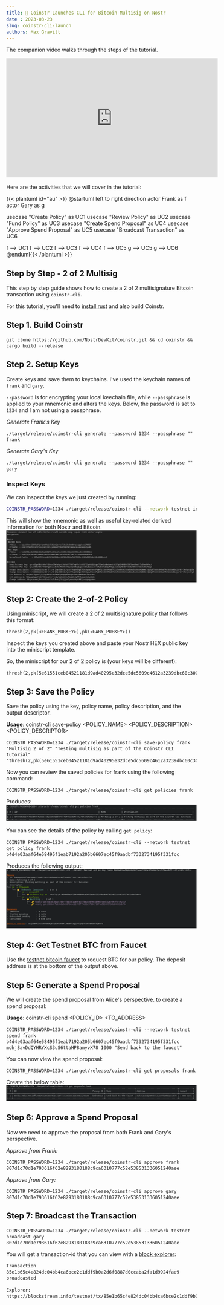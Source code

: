 ```yaml
---
title: 🚀 Coinstr Launches CLI for Bitcoin Multisig on Nostr
date : 2023-03-23
slug: coinstr-cli-launch
authors: Max Gravitt
---
```

<head>
  <title>🚀 Coinstr Launches CLI for Bitcoin Multisig on Nostr</title>
  <meta charSet="utf-8" />
  <meta property="og:title" content="🚀 Coinstr Launches CLI for Bitcoin Multisig on Nostr" />
  <meta property="og:image" content="https://coinstr.app/coinstr.png" />
  <meta property="og:description" content="This Coinstr CLI tutorial provides a step by step command line demo of using Coinstr to create and spend with a 2-of-2 multisignature." />
  <meta property="og:url" content="https://coinstr.app/articles/coinstr-cli-launch" />
  <meta name="twitter:title" content="🚀 Coinstr Launches CLI for Bitcoin Multisig on Nostr" />
  <meta name="twitter:creator" content="@MaxGravitt">
  <meta name="twitter:card" content="summary_large_image" />
  <meta name="twitter:image" content="https://coinstr.app/coinstr.png" />
  <meta name="twitter:description" content="This Coinstr CLI tutorial provides a step by step command line demo of using Coinstr to create and spend with a 2-of-2 multisignature." />
</head>

The companion video walks through the steps of the tutorial.

<iframe width="560" height="315" src="https://www.youtube.com/embed/jW5_6kZWuWU" frameborder="0" allowfullscreen></iframe>

Here are the activities that we will cover in the tutorial:

{{< plantuml id="au" >}}
@startuml
left to right direction
actor Frank as f
actor Gary as g

usecase "Create Policy" as UC1
usecase "Review Policy" as UC2
usecase "Fund Policy" as UC3
usecase "Create Spend Proposal" as UC4
usecase "Approve Spend Proposal" as UC5
usecase "Broadcast Transaction" as UC6

f --> UC1
f --> UC2
f --> UC3
f --> UC4
f --> UC5
g --> UC5
g --> UC6
@enduml{{< /plantuml >}}

## Step by Step - 2 of 2 Multisig
This step by step guide shows how to create a 2 of 2 multisignature Bitcoin transaction using `coinstr-cli`. 

For this tutorial, you'll need to [install rust](https://rustup.rs) and also build Coinstr.

## Step 1. Build Coinstr
```
git clone https://github.com/NostrDevKit/coinstr.git && cd coinstr && cargo build --release
```

## Step 2. Setup Keys
Create keys and save them to keychains. I've used the keychain names of `frank` and `gary`.

`--password` is for encrypting your local keechain file, while `--passphrase` is applied to your mnemonic and alters the keys. Below, the password is set to `1234` and I am not using a passphrase.

*Generate Frank's Key*
```
./target/release/coinstr-cli generate --password 1234 --passphrase "" frank
```

*Generate Gary's Key*
```
./target/release/coinstr-cli generate --password 1234 --passphrase "" gary
```

### Inspect Keys

We can inspect the keys we just created by running: 
```bash
COINSTR_PASSWORD=1234 ./target/release/coinstr-cli --network testnet inspect frank
```

This will show the mnemonic as well as useful key-related derived information for both Nostr and Bitcoin.
![image](inspect-keys.png)

## Step 2: Create the 2-of-2 Policy
Using miniscript, we will create a 2 of 2 multisignature policy that follows this format: 
```
thresh(2,pk(<FRANK_PUBKEY>),pk(<GARY_PUBKEY>))
```

Inspect the keys you created above and paste your Nostr HEX public key into the miniscript template.

So, the miniscript for our 2 of 2 policy is (your keys will be different):
```
thresh(2,pk(5e61551ceb04521181d9ad40295e32dce5dc5609c4612a3239dbc60c30080dcd),pk(d223b67e6091ef0665188a4016d20a51a7bbb1b240fafc4429bf1329527338d1))
```

## Step 3: Save the Policy 
Save the policy using the key, policy name, policy description, and the output descriptor.

**Usage**: coinstr-cli save-policy <NAME> <POLICY_NAME> <POLICY_DESCRIPTION> <POLICY_DESCRIPTOR>

```
COINSTR_PASSWORD=1234 ./target/release/coinstr-cli save-policy frank "Multisig 2 of 2" "Testing multisig as part of the Coinstr CLI tutorial" "thresh(2,pk(5e61551ceb04521181d9ad40295e32dce5dc5609c4612a3239dbc60c30080dcd),pk(d223b67e6091ef0665188a4016d20a51a7bbb1b240fafc4429bf1329527338d1))"
```

Now you can review the saved policies for frank using the following command: 
```
COINSTR_PASSWORD=1234 ./target/release/coinstr-cli get policies frank
```

Produces: 
![image](get-policies.png)


You can see the details of the policy by calling `get policy`: 
```
COINSTR_PASSWORD=1234 ./target/release/coinstr-cli --network testnet get policy frank b4d4e03aaf64e58495f1eab7192a205b6607ec45f9aadbf7332734195f331fcc
```

Produces the following output: 
![image](get-policy.png)

## Step 4: Get Testnet BTC from Faucet
Use the [testnet bitcoin faucet](https://testnet-faucet.com/btc-testnet/) to request BTC for our policy. The deposit address is at the bottom of the output above.

## Step 5: Generate a Spend Proposal
We will create the spend proposal from Alice's perspective. to create a spend proposal: 

**Usage**: coinstr-cli spend <NAME> <POLICY_ID> <TO_ADDRESS> <AMOUNT> <MEMO>

```
COINSTR_PASSWORD=1234 ./target/release/coinstr-cli --network testnet spend frank b4d4e03aaf64e58495f1eab7192a205b6607ec45f9aadbf7332734195f331fcc mohjSavDdQYHRYXcS3uS6ttaHP8amyvX78 1000 "Send back to the faucet"
```

You can now view the spend proposal:
```
COINSTR_PASSWORD=1234 ./target/release/coinstr-cli get proposals frank
```
Create the below table: 
![image](get-proposal.png)

## Step 6: Approve a Spend Proposal
Now we need to approve the proposal from both Frank and Gary's perspective.

*Approve from Frank:*
```
COINSTR_PASSWORD=1234 ./target/release/coinstr-cli approve frank 807d1c70d1e793616f62e8293180188c9ca6310777c52e538531336051240aee
```

*Approve from Gary:*
```
COINSTR_PASSWORD=1234 ./target/release/coinstr-cli approve gary 807d1c70d1e793616f62e8293180188c9ca6310777c52e538531336051240aee
```

## Step 7: Broadcast the Transaction
```
COINSTR_PASSWORD=1234 ./target/release/coinstr-cli --network testnet broadcast gary 807d1c70d1e793616f62e8293180188c9ca6310777c52e538531336051240aee
```

You will get a transaction-id that you can view with a [block explorer](https://blockstream.info/testnet/tx/85e1b65c4e824dc04bb4ca6bce2c1ddf9b0a2d6f0887d0ccaba2fa1d9924fae9): 
```
Transaction 85e1b65c4e824dc04bb4ca6bce2c1ddf9b0a2d6f0887d0ccaba2fa1d9924fae9 broadcasted

Explorer: https://blockstream.info/testnet/tx/85e1b65c4e824dc04bb4ca6bce2c1ddf9b0a2d6f0887d0ccaba2fa1d9924fae9
```
